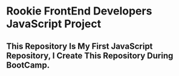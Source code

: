   <h1>Rookie FrontEnd Developers JavaScript Project</h1>
  <h2>This Repository Is My First JavaScript Repository, I Create This Repository During BootCamp.</h2>
